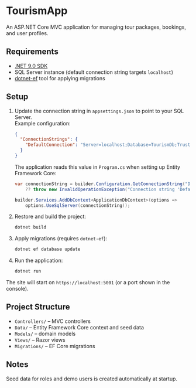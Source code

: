 # TourismApp

An ASP.NET Core MVC application for managing tour packages, bookings, and user profiles.

## Requirements

- [.NET 9.0 SDK](https://dotnet.microsoft.com/download)
- SQL Server instance (default connection string targets `localhost`)
- [dotnet-ef](https://learn.microsoft.com/ef/core/cli/dotnet) tool for applying migrations

## Setup

1. Update the connection string in `appsettings.json` to point to your SQL Server.  
   Example configuration:

   ```json
   {
     "ConnectionStrings": {
       "DefaultConnection": "Server=localhost;Database=TourismDb;Trusted_Connection=True;TrustServerCertificate=True;MultipleActiveResultSets=true"
     }
   }
   ```

   The application reads this value in `Program.cs` when setting up Entity Framework Core:

   ```csharp
   var connectionString = builder.Configuration.GetConnectionString("DefaultConnection")
       ?? throw new InvalidOperationException("Connection string 'DefaultConnection' not found.");

   builder.Services.AddDbContext<ApplicationDbContext>(options =>
       options.UseSqlServer(connectionString));
   ```
2. Restore and build the project:

   ```bash
   dotnet build
   ```
3. Apply migrations (requires `dotnet-ef`):

   ```bash
   dotnet ef database update
   ```
4. Run the application:

   ```bash
   dotnet run
   ```

The site will start on `https://localhost:5001` (or a port shown in the console).

## Project Structure

- `Controllers/` – MVC controllers
- `Data/` – Entity Framework Core context and seed data
- `Models/` – domain models
- `Views/` – Razor views
- `Migrations/` – EF Core migrations

## Notes

Seed data for roles and demo users is created automatically at startup.
